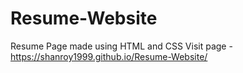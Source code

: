# Resume-Website
Resume Page made using HTML and CSS
Visit page - https://shanroy1999.github.io/Resume-Website/
